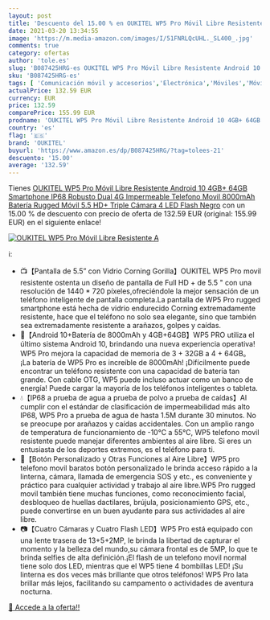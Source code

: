 ```yaml
---
layout: post
title: 'Descuento del 15.00 % en OUKITEL WP5 Pro Móvil Libre Resistente A'
date: 2021-03-20 13:34:55
image: 'https://m.media-amazon.com/images/I/51FNRLQcUHL._SL400_.jpg'
comments: true
category: ofertas
author: 'tole.es'
slug: 'B087425HRG-es OUKITEL WP5 Pro Móvil Libre Resistente Android 10 4GB+...'
sku: 'B087425HRG-es'
tags: [ 'Comunicación móvil y accesorios','Electrónica','Móviles','Móviles y smartphones libres','android','oukitel', ]
actualPrice: 132.59 EUR
currency: EUR
price: 132.59
comparePrice: 155.99 EUR
prodname: 'OUKITEL WP5 Pro Móvil Libre Resistente Android 10 4GB+ 64GB Smartphone IP68 Robusto  Dual 4G Impermeable Telefono Movil  8000mAh Batería Rugged Móvil 5.5   HD+ Triple Cámara 4 LED Flash Negro'
country: 'es'
flag: '🇪🇸'
brand: 'OUKITEL'
buyurl: 'https://www.amazon.es/dp/B087425HRG/?tag=tolees-21'
descuento: '15.00'
average: '132.59'
---
```


Tienes [OUKITEL WP5 Pro Móvil Libre Resistente Android 10 4GB+ 64GB Smartphone IP68 Robusto  Dual 4G Impermeable Telefono Movil  8000mAh Batería Rugged Móvil 5.5   HD+ Triple Cámara 4 LED Flash Negro](https://www.amazon.es/dp/B087425HRG/?tag=tolees-21) con un 15.00 % de descuento con precio de oferta de 132.59 EUR (original: 155.99 EUR) en el siguiente enlace!

[![OUKITEL WP5 Pro Móvil Libre Resistente A](https://m.media-amazon.com/images/I/51FNRLQcUHL._SL400_.jpg)](https://www.amazon.es/dp/B087425HRG/?tag=tolees-21)

ℹ️:

- 📺【Pantalla de 5.5” con Vidrio Corning Gorilla】OUKITEL WP5 Pro movil resistente ostenta un diseño de pantalla de Full HD + de 5.5 " con una resolución de 1440 * 720 píxeles,ofreciéndole la mejor sensación de un teléfono inteligente de pantalla completa.La pantalla de WP5 Pro rugged smartphone está hecha de vidrio endurecido Corning extremadamente resistente, hace que el teléfono no solo sea elegante, sino que también sea extremadamente resistente a arañazos, golpes y caídas.
- 🔋【Android 10+Batería de 8000mAh y 4GB+64GB】WP5 PRO utiliza el último sistema Android 10, brindando una nueva experiencia operativa! WP5 Pro mejora la capacidad de memoria de 3 + 32GB a 4 + 64GB。 ¡La batería de WP5 Pro es increíble de 8000mAh! ¡Difícilmente puede encontrar un teléfono resistente con una capacidad de batería tan grande. Con cable OTG, WP5 puede incluso actuar como un banco de energía! Puede cargar la mayoría de los teléfonos inteligentes o tableta.
- 💧【IP68 a prueba de agua a prueba de polvo a prueba de caídas】Al cumplir con el estándar de clasificación de impermeabilidad más alto IP68, WP5 Pro a prueba de agua de hasta 1.5M durante 30 minutos. No se preocupe por arañazos y caídas accidentales. Con un amplio rango de temperatura de funcionamiento de -10°C a 55°C, WP5 telefono movil resistente puede manejar diferentes ambientes al aire libre. Si eres un entusiasta de los deportes extremos, es el teléfono para ti.
- 🧰【Botón Personalizado y Otras Funciones al Aire Libre】WP5 pro telefono movil baratos botón personalizado le brinda acceso rápido a la linterna, cámara, llamada de emergencia SOS y etc., es conveniente y práctico para cualquier actividad y trabajo al aire libre.WP5 Pro rugged movil también tiene muchas funciones, como reconocimiento facial, desbloqueo de huellas dactilares, brújula, posicionamiento GPS, etc., puede convertirse en un buen ayudante para sus actividades al aire libre.
- 📷【Cuatro Cámaras y Cuatro Flash LED】WP5 Pro está equipado con una lente trasera de 13+5+2MP, le brinda la libertad de capturar el momento y la belleza del mundo,su cámara frontal es de 5MP, lo que te brinda selfies de alta definición.¡El flash de un telefono movil normal tiene solo dos LED, mientras que el WP5 tiene 4 bombillas LED! ¡Su linterna es dos veces más brillante que otros teléfonos! WP5 Pro lata brillar más lejos, facilitando su campamento o actividades de aventura nocturna.

[🛒 Accede a la oferta!!](https://www.amazon.es/dp/B087425HRG/?tag=tolees-21)
